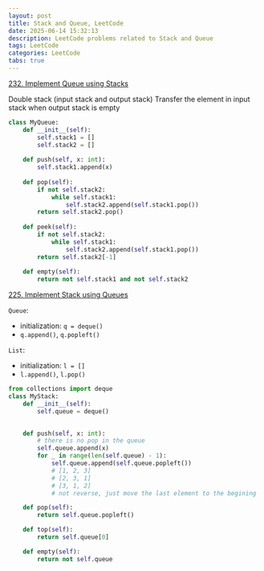 ```yaml
---
layout: post
title: Stack and Queue, LeetCode
date: 2025-06-14 15:32:13
description: LeetCode problems related to Stack and Queue
tags: LeetCode
categories: LeetCode
tabs: true
---
```

[232. Implement Queue using Stacks](https://leetcode.com/problems/implement-queue-using-stacks/description/)

Double stack (input stack and output stack)
Transfer the element in input stack when output stack is empty
```python
class MyQueue:
    def __init__(self):
        self.stack1 = []
        self.stack2 = []
    
    def push(self, x: int):
        self.stack1.append(x)
    
    def pop(self):
        if not self.stack2:
            while self.stack1:
                self.stack2.append(self.stack1.pop())
        return self.stack2.pop()
    
    def peek(self):
        if not self.stack2:
            while self.stack1:
                self.stack2.append(self.stack1.pop())
        return self.stack2[-1]
    
    def empty(self):
        return not self.stack1 and not self.stack2
```

[225. Implement Stack using Queues](https://leetcode.com/problems/implement-stack-using-queues/description/)

`Queue`:
- initialization: `q = deque()`
- `q.append()`, `q.popleft()`

`List`:
- initialization: `l = []`
- `l.append()`, `l.pop()`
```python
from collections import deque
class MyStack:
    def __init__(self):
        self.queue = deque()
    

    def push(self, x: int):
        # there is no pop in the queue
        self.queue.append(x)
        for _ in range(len(self.queue) - 1):
            self.queue.append(self.queue.popleft())
            # [1, 2, 3]
            # [2, 3, 1]
            # [3, 1, 2]
            # not reverse, just move the last element to the begining

    def pop(self):
        return self.queue.popleft()

    def top(self):
        return self.queue[0]

    def empty(self):
        return not self.queue    
```